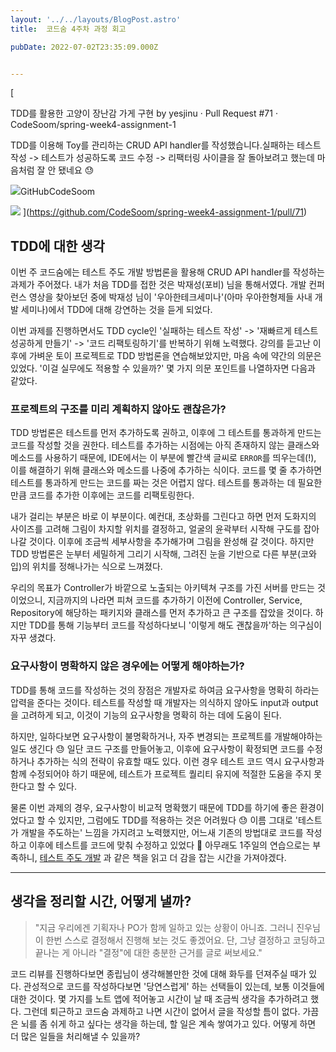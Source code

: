 ```yaml
---
layout: '../../layouts/BlogPost.astro'
title:  코드숨 4주차 과정 회고

pubDate: 2022-07-02T23:35:09.000Z


---
```


[

TDD를 활용한 고양이 장난감 가게 구현 by yesjinu · Pull Request #71 · CodeSoom/spring-week4-assignment-1

TDD를 이용해 Toy를 관리하는 CRUD API handler를 작성했습니다.실패하는 테스트 작성 -> 테스트가 성공하도록 코드 수정 -> 리팩터링 사이클을 잘 돌아보려고 했는데 마음처럼 잘 안 됐네요 😓

![](https://github.com/fluidicon.png)GitHubCodeSoom

![](https://opengraph.githubassets.com/81a6ffb652e3bfec43a043e634d6a2b0e0a9c956d22f4a232173cc7ffe9912a8/CodeSoom/spring-week4-assignment-1/pull/71)
](https://github.com/CodeSoom/spring-week4-assignment-1/pull/71)
## TDD에 대한 생각

이번 주 코드숨에는 테스트 주도 개발 방법론을 활용해 CRUD API handler를 작성하는 과제가 주어졌다. 내가 처음 TDD를 접한 것은 박재성(포비) 님을 통해서였다. 개발 컨퍼런스 영상을 찾아보던 중에 박재성 님이 '우아한테크세미나'(아마 우아한형제들 사내 개발 세미나)에서 TDD에 대해 강연하는 것을 듣게 되었다.

이번 과제를 진행하면서도 TDD cycle인 '실패하는 테스트 작성' -> '재빠르게 테스트 성공하게 만들기' -> '코드 리팩토링하기'를 반복하기 위해 노력했다. 강의를 듣고난 이후에 가벼운 토이 프로젝트로 TDD 방법론을 연습해보았지만, 마음 속에 약간의 의문은 있었다. '이걸 실무에도 적용할 수 있을까?' 몇 가지 의문 포인트를 나열하자면 다음과 같았다.

### 프로젝트의 구조를 미리 계획하지 않아도 괜찮은가?

TDD 방법론은 테스트를 먼저 추가하도록 권하고, 이후에 그 테스트를 통과하게 만드는 코드를 작성할 것을 권한다. 테스트를 추가하는 시점에는 아직 존재하지 않는 클래스와 메소드를 사용하기 때문에, IDE에서는 이 부분에 빨간색 글씨로 `ERROR`를 띄우는데(!), 이를 해결하기 위해 클래스와 메소드를 나중에 추가하는 식이다. 코드를 몇 줄 추가하면 테스트를 통과하게 만드는 코드를 짜는 것은 어렵지 않다. 테스트를 통과하는 데 필요한 만큼 코드를 추가한 이후에는 코드를 리팩토링한다.

내가 걸리는 부분은 바로 이 부분이다. 예컨대, 초상화를 그린다고 하면 먼저 도화지의 사이즈를 고려해 그림이 차지할 위치를 결정하고, 얼굴의 윤곽부터 시작해 구도를 잡아나갈 것이다. 이후에 조금씩 세부사항을 추가해가며 그림을 완성해 갈 것이다. 하지만 TDD 방법론은 눈부터 세밀하게 그리기 시작해, 그려진 눈을 기반으로 다른 부분(코와 입)의 위치를 정해나가는 식으로 느껴졌다.

우리의 목표가 Controller가 바깥으로 노출되는 아키텍쳐 구조를 가진 서버를 만드는 것이었으니, 지금까지의 나라면 피쳐 코드를 추가하기 이전에 Controller, Service, Repository에 해당하는 패키지와 클래스를 먼저 추가하고 큰 구조를 잡았을 것이다. 하지만 TDD를 통해 기능부터 코드를 작성하다보니 '이렇게 해도 괜찮을까'하는 의구심이 자꾸 생겼다.

### 요구사항이 명확하지 않은 경우에는 어떻게 해야하는가?

TDD를 통해 코드를 작성하는 것의 장점은 개발자로 하여금 요구사항을 명확히 하라는 압력을 준다는 것이다. 테스트를 작성할 때 개발자는 의식하지 않아도 input과 output을 고려하게 되고, 이것이 기능의 요구사항을 명확히 하는 데에 도움이 된다.

하지만, 일하다보면 요구사항이 불명확하거나, 자주 변경되는 프로젝트를 개발해야하는 일도 생긴다 😓 일단 코드 구조를 만들어놓고, 이후에 요구사항이 확정되면 코드를 수정하거나 추가하는 식의 전략이 유효할 때도 있다. 이런 경우 테스트 코드 역시 요구사항과 함께 수정되어야 하기 때문에, 테스트가 프로젝트 퀄리티 유지에 적절한 도움을 주지 못한다고 할 수 있다.

물론 이번 과제의 경우, 요구사항이 비교적 명확했기 때문에 TDD를 하기에 좋은 환경이었다고 할 수 있지만, 그럼에도 TDD를 적용하는 것은 어려웠다 😓 이름 그대로 '테스트가 개발을 주도하는' 느낌을 가지려고 노력했지만, 어느새 기존의 방법대로 코드를 작성하고 이후에 테스트를 코드에 맞춰 수정하고 있었다 🤔 아무래도 1주일의 연습으로는 부족하니, [테스트 주도 개발](http://www.kyobobook.co.kr/product/detailViewKor.laf?ejkGb=KOR&amp;mallGb=KOR&amp;barcode=9788966261024&amp;orderClick=LEa&amp;Kc=) 과 같은 책을 읽고 더 감을 잡는 시간을 가져야겠다.

---

## 생각을 정리할 시간, 어떻게 낼까?

> "지금 우리에겐 기획자나 PO가 함께 일하고 있는 상황이 아니죠. 그러니 진우님이 한번 스스로 결정해서 진행해 보는 것도 좋겠어요. 단, 그냥 결정하고 코딩하고 끝나는 게 아니라 "결정"에 대한 충분한 근거를 글로 써보세요."

코드 리뷰를 진행하다보면 종립님이 생각해볼만한 것에 대해 화두를 던져주실 때가 있다. 관성적으로 코드를 작성하다보면 '당연스럽게' 하는 선택들이 있는데, 보통 이것들에 대한 것이다. 몇 가지를 노트 앱에 적어놓고 시간이 날 때 조금씩 생각을 추가하려고 했다. 그런데 퇴근하고 코드숨 과제하고 나면 시간이 없어서 글을 작성할 틈이 없다. 가끔은 뇌를 좀 쉬게 하고 싶다는 생각을 하는데, 할 일은 계속 쌓여가고 있다. 어떻게 하면 더 많은 일들을 처리해낼 수 있을까?
